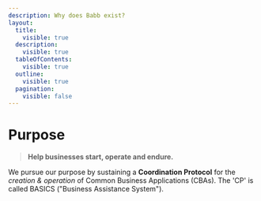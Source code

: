 ```yaml
---
description: Why does Babb exist?
layout:
  title:
    visible: true
  description:
    visible: true
  tableOfContents:
    visible: true
  outline:
    visible: true
  pagination:
    visible: false
---
```


# Purpose

> **Help businesses start, operate and endure.**

We pursue our purpose by sustaining a **Coordination Protocol** for the _creation & operation_ of Common Business Applications (CBAs). The 'CP' is called BASICS ("Business Assistance System").
